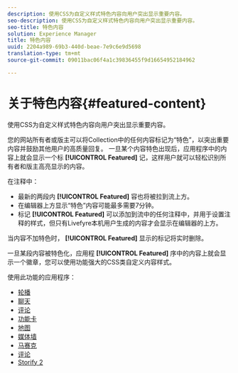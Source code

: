```yaml
---
description: 使用CSS为自定义样式特色内容向用户突出显示重要内容。
seo-description: 使用CSS为自定义样式特色内容向用户突出显示重要内容。
seo-title: 特色内容
solution: Experience Manager
title: 特色内容
uuid: 2204a989-69b3-440d-beae-7e9c6e9d5698
translation-type: tm+mt
source-git-commit: 09011bac06f4a1c39836455f9d16654952184962

---
```



# 关于特色内容{#featured-content}

使用CSS为自定义样式特色内容向用户突出显示重要内容。

您的网站所有者或版主可以将Collection中的任何内容标记为“特色”，以突出重要内容并鼓励其他用户的高质量回复。 一旦某个内容特色出现后，应用程序中的内容上就会显示一个标 **[!UICONTROL Featured]** 记，这样用户就可以轻松识别所有者和版主高亮显示的内容。

在注释中：

* 最新的两段内 **[!UICONTROL Featured]** 容也将被拉到流上方。
* 在编辑器上方显示“特色”内容可能最多需要7分钟。
* 标记 **[!UICONTROL Featured]** 可以添加到流中的任何注释中，并用于设置注释的样式，但只有Livefyre本机用户生成的内容才会显示在编辑器的上方。

当内容不加特色时， **[!UICONTROL Featured]** 显示的标记将实时删除。

一旦某段内容被特色化，应用程 **[!UICONTROL Featured]** 序中的内容上就会显示一个徽章，您可以使用功能强大的CSS类自定义内容样式。

使用此功能的应用程序：

* [轮播](/help/using/c-about-apps/c-carousel-app/c-carousel-app.md#c_carousel_app)
* [聊天](/help/using/c-about-apps/c-chat-app/c-chat-app.md#c_chat_app)
* [评论](/help/using/c-about-apps/c-comments/c-comments.md)
* [功能卡](/help/using/c-about-apps/c-feature-card-app/c-feature-card-app.md#c_feature_card_app)
* [地图](/help/using/c-about-apps/c-map-app/c-map-app.md#c_map_app)
* [媒体墙](/help/using/c-about-apps/c-media-wall-app/c-media-wall-app.md#c_media_wall_app)
* [马赛克](/help/using/c-about-apps/c-mosaic-app/c-mosaic-app.md#c_mosaic_app)
* [评论](/help/using/c-about-apps/c-reviews-app/c-reviews-app.md#c_reviews_app)
* [Storify 2](/help/using/c-about-apps/c-storify2/c-storify2.md#c_storify2)

